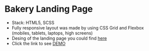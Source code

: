 # Bakery Landing Page
  - Stack: HTML5, SCSS
  - Fully responsive layout was made by using CSS Grid and Flexbox (mobiles, tablets, laptops, high screens)
  - Desing of the landing page you could find [here](https://www.figma.com/file/zIi6yfSpSIV4dnTzwaXSjt/Bakerlab?node-id=0%3A1)
  - Click the link to see [DEMO](https://Bishk0.github.io/bakery/)
